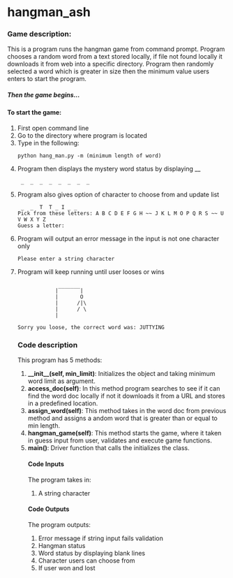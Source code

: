 # hangman_ash
### Game description: 
This is a program runs the hangman game from command prompt. 
Program chooses a random word from a text stored locally, if file not 
found locally it downloads it from web into a specific directory. 
Program then randomly selected a word which is greater in size then 
the minimum value users enters to start the program.
##### Then the game begins...
#### To start the game:
<ol>
<li>First open command line
<li>Go to the directory where program is located
<li>Type in the following:

```
python hang_man.py -m (minimum length of word)
```
<li>Program then displays the mystery word status by displaying __ 

```
 _  _  _  _  _  _  _  _
```
<li>Program also gives option of character to choose from and update list

```
 _  _  T  T _ I _ _  
Pick from these letters: A B C D E F G H ~~ J K L M O P Q R S ~~ U V W X Y Z
Guess a letter:
```
<li>Program will output an error message in the input is not one character only

```
Please enter a string character
```
<li>Program will keep running until user looses or wins

```

            |‾‾‾‾‾‾‾|
            |       O
            |      /|\
            |      / \
            |

Sorry you loose, the correct word was: JUTTYING
```


### Code description 
This program has 5 methods:
<ol>
<li><b>__init__(self, min_limit)</b>: Initializes the object and taking minimum word limit as argument.
<li><b> access_doc(self)</b>: In this method program searches to see if it can find the word doc locally if not it downloads it from a URL and stores in a predefined location. 
<li><b>assign_word(self)</b>: This method takes in the word doc from previous method and assigns a andom word that is greater than or equal to min length.
<li><b>hangman_game(self)</b>: This method starts the game, where it taken in guess input from user, validates and execute game functions.
<li><b>main()</b>: Driver function that calls the initializes the class.


#### Code Inputs
The program takes in:
<ol>
<li> A string character 
</ol>

#### Code Outputs
The program outputs:
<ol>
<li> Error message if string input fails validation
<li> Hangman status
<li> Word status by displaying blank lines 
<li> Character users can choose from
<li> If user won and lost

